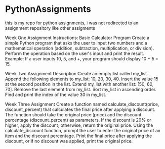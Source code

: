 # PythonAssignments
this is my repo for python assignments, i was not redirected to an assignment repository like other assigments

Week One Assignment
Instructions:
Basic Calculator Program
Create a simple Python program that asks the user to input two numbers and a mathematical operation (addition, subtraction, multiplication, or division).
Perform the operation based on the user's input and print the result.
Example: If a user inputs 10, 5, and +, your program should display 10 + 5 = 15.


Week Two Assignment 
Description 
Create an empty list called my_list. 
Append the following elements to my_list: 10, 20, 30, 40. 
Insert the value 15 at the second position in the list. 
Extend my_list with another list: [50, 60, 70]. 
Remove the last element from my_list. 
Sort my_list in ascending order. 
Find and print the index of the value 30 in my_list.

Week Three Assignment 
Create a function named calculate_discount(price, discount_percent) that calculates the final price after applying a discount. The function should take the original price (price) and the discount percentage (discount_percent) as parameters. If the discount is 20% or higher, apply the discount; otherwise, return the original price.
Using the calculate_discount function, prompt the user to enter the original price of an item and the discount percentage. Print the final price after applying the discount, or if no discount was applied, print the original price.